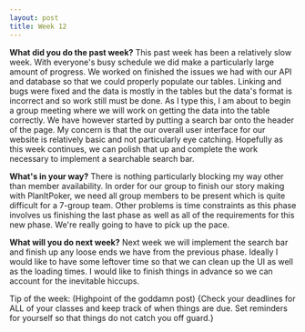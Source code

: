```yaml
---
layout: post
title: Week 12
---
```


<b>What did you do the past week?</b>
This past week has been a relatively slow week. With everyone's busy schedule we did make a particularly large amount of progress. We worked on finished the issues we had with our API and database so that we could properly populate our tables. Linking and bugs were fixed and the data is mostly in the tables but the data's format is incorrect and so work still must be done. As I type this, I am about to begin a group meeting where we will work on getting the data into the table correctly. We have however started by putting a search bar onto the header of the page. My concern is that the our overall user interface for our website is relatively basic and not particularly eye catching. Hopefully as this week continues, we can polish that up and complete the work necessary to implement a searchable search bar.

<b>What's in your way?</b>
There is nothing particularly blocking my way other than member availability. In order for our group to finish our story making with PlanItPoker, we need all group
members to be present which is quite difficult for a 7-group team. Other problems is time constraints as this phase involves us finishing the last phase as well as all of the requirements for this new phase. We're really going to have to pick up the pace.

<b>What will you do next week?</b>
Next week we will implement the search bar and finish up any loose ends we have from the previous phase. Ideally I would like to have some leftover time so that we can clean up the UI as well as the loading times. I would like to finish things in advance so we can account for the inevitable hiccups.

Tip of the week: (Highpoint of the goddamn post) {Check your deadlines for ALL of your classes and keep track of when things are due. Set reminders for yourself so that things do not catch you off guard.}

